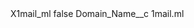 <?xml version="1.0" encoding="UTF-8"?>
<CustomMetadata xmlns="http://soap.sforce.com/2006/04/metadata" xmlns:xsi="http://www.w3.org/2001/XMLSchema-instance" xmlns:xsd="http://www.w3.org/2001/XMLSchema">
    <label>X1mail_ml</label>
    <protected>false</protected>
    <values>
        <field>Domain_Name__c</field>
        <value xsi:type="xsd:string">1mail.ml</value>
    </values>
</CustomMetadata>
